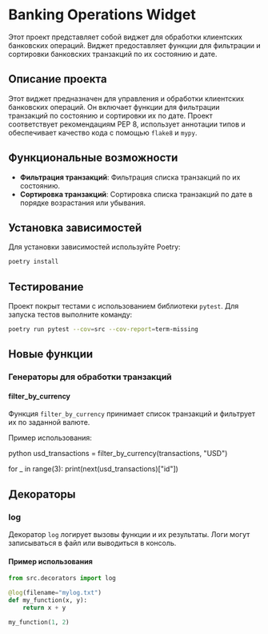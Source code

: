 # Banking Operations Widget

Этот проект представляет собой виджет для обработки клиентских банковских операций. 
Виджет предоставляет функции для фильтрации и сортировки банковских транзакций по их состоянию и дате.

## Описание проекта

Этот виджет предназначен для управления и обработки клиентских банковских операций. Он включает функции для фильтрации транзакций по состоянию и сортировки их по дате. Проект соответствует рекомендациям PEP 8, использует аннотации типов и обеспечивает качество кода с помощью `flake8` и `mypy`.

## Функциональные возможности

- **Фильтрация транзакций**: Фильтрация списка транзакций по их состоянию.
- **Сортировка транзакций**: Сортировка списка транзакций по дате в порядке возрастания или убывания.

## Установка зависимостей

Для установки зависимостей используйте Poetry:

```bash
poetry install
```
## Тестирование

Проект покрыт тестами с использованием библиотеки `pytest`. Для запуска тестов выполните команду:

```bash
poetry run pytest --cov=src --cov-report=term-missing
```

## Новые функции

### Генераторы для обработки транзакций

#### filter_by_currency

Функция `filter_by_currency` принимает список транзакций и фильтрует их по заданной валюте.

Пример использования:

python
usd_transactions = filter_by_currency(transactions, "USD")

for _ in range(3):
    print(next(usd_transactions)["id"])

## Декораторы

### log

Декоратор `log` логирует вызовы функции и их результаты. Логи могут записываться в файл или выводиться в консоль.

#### Пример использования

```python
from src.decorators import log

@log(filename="mylog.txt")
def my_function(x, y):
    return x + y

my_function(1, 2)
```

